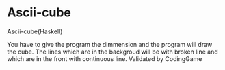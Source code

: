 # Ascii-cube

Ascii-cube(Haskell)

You have to give the program the dimmension and the program will draw the cube. The lines which are in the backgroud will be with broken line and which are in the front with continuous line.
Validated by CodingGame

